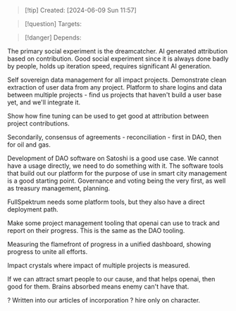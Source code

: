 
>[!tip] Created: [2024-06-09 Sun 11:57]

>[!question] Targets: 

>[!danger] Depends: 

The primary social experiment is the dreamcatcher.  AI generated attribution based on contribution.  Good social experiment since it is always done badly by people, holds up iteration speed, requires significant AI generation.

Self sovereign data management for all impact projects.
Demonstrate clean extraction of user data from any project.
Platform to share logins and data between multiple projects - find us projects that haven't build a user base yet, and we'll integrate it.

Show how fine tuning can be used to get good at attribution between project contributions.

Secondarily, consensus of agreements - reconciliation - first in DAO, then for oil and gas.

Development of DAO software on Satoshi is a good use case.  We cannot have a usage directly, we need to do something with it.  The software tools that build out our platform for the purpose of use in smart city management is a good starting point.  Governance and voting being the very first, as well as treasury management, planning.

FullSpektrum needs some platform tools, but they also have a direct deployment path.

Make some project management tooling that openai can use to track and report on their progress.  This is the same as the DAO tooling.

Measuring the flamefront of progress in a unified dashboard, showing progress to unite all efforts.

Impact crystals where impact of multiple projects is measured.

If we can attract smart people to our cause, and that helps openai, then good for them.  Brains absorbed means enemy can't have that.


? Written into our articles of incorporation ? hire only on character.